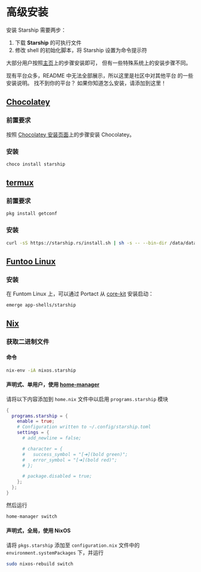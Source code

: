 # 高级安装

安装 Starship 需要两步：

1. 下载 **Starship** 的可执行文件
1. 修改 shell 的初始化脚本，将 Starship 设置为命令提示符

大部分用户按照[主页](../guide/#🚀-installation)上的步骤安装即可， 但有一些特殊系统上的安装步骤不同。

现有平台众多，README 中无法全部展示，所以这里是社区中对其他平台 的一些安装说明。 找不到你的平台？ 如果你知道怎么安装，请添加到这里！

## [Chocolatey](https://chocolatey.org)

### 前置要求

按照 [Chocolatey 安装页面](https://chocolatey.org/install)上的步骤安装 Chocolatey。

### 安装

```powershell
choco install starship
```

## [termux](https://termux.com)

### 前置要求

```sh
pkg install getconf
```

### 安装

```sh
curl -sS https://starship.rs/install.sh | sh -s -- --bin-dir /data/data/com.termux/files/usr/bin
```

## [Funtoo Linux](https://www.funtoo.org/Welcome)

### 安装

在 Funtom Linux 上，可以通过 Portact 从 [core-kit](https://github.com/funtoo/core-kit/tree/1.4-release/app-shells/starship) 安装启动：

```sh
emerge app-shells/starship
```

## [Nix](https://nixos.wiki/wiki/Nix)

### 获取二进制文件

#### 命令

```sh
nix-env -iA nixos.starship
```

#### 声明式、单用户，使用 [home-manager](https://github.com/nix-community/home-manager)

请将以下内容添加到 `home.nix` 文件中以启用 `programs.starship` 模块

```nix
{
  programs.starship = {
    enable = true;
    # Configuration written to ~/.config/starship.toml
    settings = {
      # add_newline = false;

      # character = {
      #   success_symbol = "[➜](bold green)";
      #   error_symbol = "[➜](bold red)";
      # };

      # package.disabled = true;
    };
  };
}
```

然后运行

```sh
home-manager switch
```

#### 声明式，全局，使用 NixOS

请将 `pkgs.starship` 添加至 `configuration.nix` 文件中的 `environment.systemPackages` 下，并运行

```sh
sudo nixos-rebuild switch
```
